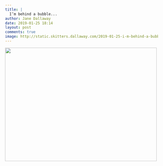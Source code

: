 ```yaml
---
title: |
  I’m behind a bubble...
author: Jane Dallaway
date: 2019-01-25 18:14
layout: post
comments: true
image: http://static.skitters.dallaway.com/2019-01-25-i-m-behind-a-bubble-thumb-1-IMG-8277.JPG
---
```


<div>
        <a href="http://static.skitters.dallaway.com/2019-01-25-i-m-behind-a-bubble-fullsize-1-IMG-8277.JPG">
          <img src="http://static.skitters.dallaway.com/2019-01-25-i-m-behind-a-bubble-thumb-1-IMG-8277.JPG" width="500" height="375"/>
        </a>
      </div>


  
      